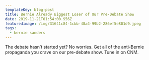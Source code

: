 ```yaml
---
templateKey: blog-post
title: Bernie Already Biggest Loser of Our Pre-Debate Show
date: 2019-11-21T01:54:00.956Z
featuredimage: /img/31641c84-1cbb-48a4-99b2-286ef5e801d9.jpeg
tags:
  - bernie sanders
---
```

The debate hasn’t started yet? No worries. Get all of the anti-Bernie propaganda you crave on our pre-debate show. Tune in on CNM.
